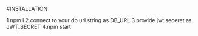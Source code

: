 #INSTALLATION

1.npm i
2.connect to your db url string as DB_URL
3.provide jwt seceret as  JWT_SECRET
4.npm start
 
 
